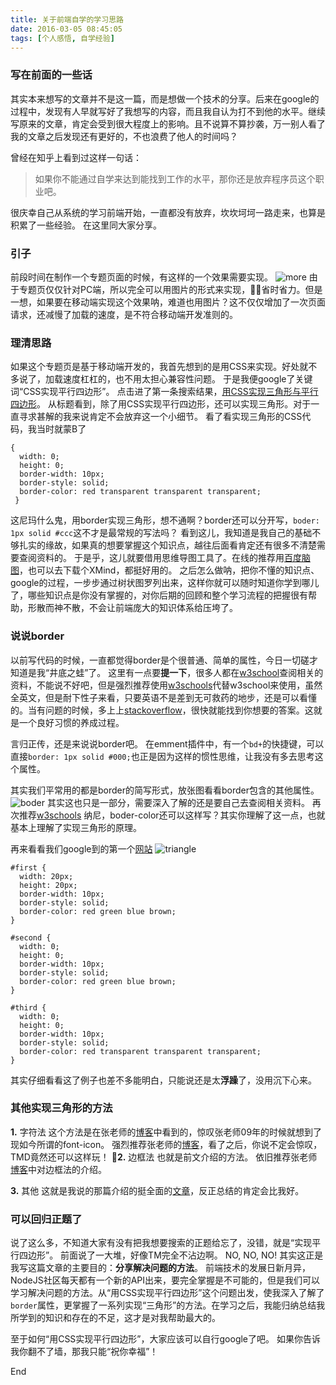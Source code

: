 ```yaml
---
title: 关于前端自学的学习思路
date: 2016-03-05 08:45:05
tags: [个人感悟, 自学经验]
---
```

### 写在前面的一些话
其实本来想写的文章并不是这一篇，而是想做一个技术的分享。后来在google的过程中，发现有人早就写好了我想写的内容，而且我自认为打不到他的水平。继续写原来的文章，肯定会受到很大程度上的影响。且不说算不算抄袭，万一别人看了我的文章之后发现还有更好的，不也浪费了他人的时间吗？

曾经在知乎上看到过这样一句话：
> 如果你不能通过自学来达到能找到工作的水平，那你还是放弃程序员这个职业吧。

很庆幸自己从系统的学习前端开始，一直都没有放弃，坎坎坷坷一路走来，也算是积累了一些经验。
在这里同大家分享。
<!--more-->

### 引子
前段时间在制作一个专题页面的时候，有这样的一个效果需要实现。
![more](/assets/blogImg/more.png)
由于专题页仅仅针对PC端，所以完全可以用图片的形式来实现，省时省力。但是一想，如果要在移动端实现这个效果呐，难道也用图片？这不仅仅增加了一次页面请求，还减慢了加载的速度，是不符合移动端开发准则的。

### 理清思路
如果这个专题页是基于移动端开发的，我首先想到的是用CSS来实现。好处就不多说了，加载速度杠杠的，也不用太担心兼容性问题。
于是我便google了关键词“CSS实现平行四边形”。
点击进了第一条搜索结果，[用CSS实现三角形与平行四边形](http://jerryzou.com/posts/use-css-to-paint-triangle-and-parallelogram/)。
从标题看到，除了用CSS实现平行四边形，还可以实现三角形。对于一直寻求甚解的我来说肯定不会放弃这一个小细节。
看了看实现三角形的CSS代码，我当时就蒙B了
```
{
  width: 0;
  height: 0;
  border-width: 10px;
  border-style: solid;
  border-color: red transparent transparent transparent;
 }
```
这尼玛什么鬼，用border实现三角形，想不通啊？border还可以分开写，`boder: 1px solid #ccc`这不才是最常规的写法吗？
看到这儿，我知道是我自己的基础不够扎实的缘故，如果真的想要掌握这个知识点，越往后面看肯定还有很多不清楚需要查阅资料的。
于是乎，这儿就要借用思维导图工具了。在线的推荐用[百度脑图](http://naotu.baidu.com/)，也可以去下载个XMind，都挺好用的。
之后怎么做呐，把你不懂的知识点、google的过程，一步步通过树状图罗列出来，这样你就可以随时知道你学到哪儿了，哪些知识点是你没有掌握的，对你后期的回顾和整个学习流程的把握很有帮助，形散而神不散，不会让前端庞大的知识体系给压垮了。

### 说说border
以前写代码的时候，一直都觉得border是个很普通、简单的属性，今日一切磋才知道是我“井底之蛙”了。
这里有一点要**提一下**，很多人都在[w3school](http://www.w3school.com.cn/)查阅相关的资料，不能说不好吧，但是强烈推荐使用[w3schools](http://www.w3schools.com/)代替w3school来使用，虽然全英文，但是耐下性子来看，只要英语不是差到无可救药的地步，还是可以看懂的。当有问题的时候，多上上[stackoverflow](http://stackoverflow.com/)，很快就能找到你想要的答案。这就是一个良好习惯的养成过程。

言归正传，还是来说说border吧。
在emment插件中，有一个`bd+`的快捷键，可以直接`border: 1px solid #000;`也正是因为这样的惯性思维，让我没有多去思考这个属性。

其实我们平常用的都是border的简写形式，放张图看看border包含的其他属性。
![boder](/assets/blogImg/border.png)
其实这也只是一部分，需要深入了解的还是要自己去查阅相关资料。
再次推荐[w3schools](http://www.w3schools.com/)
纳尼，boder-color还可以这样写？其实你理解了这一点，也就基本上理解了实现三角形的原理。

再来看看我们google到的第一个[网站](http://jerryzou.com/posts/use-css-to-paint-triangle-and-parallelogram/)
![triangle](/assets/blogImg/triangle.png)
```
#first {
  width: 20px;
  height: 20px;
  border-width: 10px;
  border-style: solid;
  border-color: red green blue brown;
}

#second {
  width: 0;
  height: 0;
  border-width: 10px;
  border-style: solid;
  border-color: red green blue brown;
}

#third {
  width: 0;
  height: 0;
  border-width: 10px;
  border-style: solid;
  border-color: red transparent transparent transparent;
}
```
其实仔细看看这了例子也差不多能明白，只能说还是太**浮躁**了，没用沉下心来。

### 其他实现三角形的方法
**1.** 字符法
这个方法是在张老师的[博客](http://www.zhangxinxu.com/wordpress/2009/11/%E5%91%8A%E5%88%AB%E5%9B%BE%E7%89%87%E2%80%94%E4%BD%BF%E7%94%A8%E5%AD%97%E7%AC%A6%E5%AE%9E%E7%8E%B0%E5%85%BC%E5%AE%B9%E6%80%A7%E7%9A%84%E5%9C%86%E8%A7%92%E5%B0%96%E8%A7%92%E6%95%88%E6%9E%9Cbeta/)中看到的，惊叹张老师09年的时候就想到了现如今所谓的font-icon。
强烈推荐张老师的[博客](http://www.zhangxinxu.com/wordpress/2015/05/how-to-ask-web-front-question/)，看了之后，你说不定会惊叹，TMD竟然还可以这样玩！

**2.** 边框法
也就是前文介绍的方法。
依旧推荐张老师[博客](http://www.zhangxinxu.com/wordpress/2010/03/%E7%BA%AFcss%E5%AE%9E%E7%8E%B0%E5%90%84%E7%B1%BB%E6%B0%94%E7%90%83%E6%B3%A1%E6%B3%A1%E5%AF%B9%E8%AF%9D%E6%A1%86%E6%95%88%E6%9E%9C/)中对边框法的介绍。

**3.** 其他
这就是我说的那篇介绍的挺全面的[文章](http://www.daqianduan.com/4721.html)，反正总结的肯定会比我好。

### 可以回归正题了
说了这么多，不知道大家有没有把我想要搜索的正题给忘了，没错，就是“实现平行四边形”。
前面说了一大堆，好像TM完全不沾边啊。
NO, NO, NO!
其实这正是我写这篇文章的主要目的：**分享解决问题的方法**。
前端技术的发展日新月异，NodeJS社区每天都有一个新的API出来，要完全掌握是不可能的，但是我们可以学习解决问题的方法。从“用CSS实现平行四边形”这个问题出发，使我深入了解了`border`属性，更掌握了一系列实现“三角形”的方法。在学习之后，我能归纳总结我所学到的知识和存在的不足，这才是对我帮助最大的。

至于如何“用CSS实现平行四边形”，大家应该可以自行google了吧。
如果你告诉我你翻不了墙，那我只能“祝你幸福”！


End






